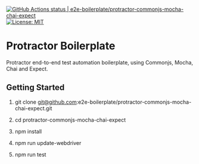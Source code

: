 [![GitHub Actions status | e2e-boilerplate/protractor-commonjs-mocha-chai-expect](https://github.com/e2e-boilerplate/protractor-commonjs-mocha-chai-expect/workflows/protractor-commonjs-mocha-chai-expect/badge.svg)](https://github.com/e2e-boilerplate/protractor-commonjs-mocha-chai-expect/actions?workflow=protractor-commonjs-mocha-chai-expect) [![License: MIT](https://img.shields.io/badge/License-MIT-yellow.svg)](https://opensource.org/licenses/MIT)

# Protractor Boilerplate

Protractor end-to-end test automation boilerplate, using Commonjs, Mocha, Chai and Expect.

## Getting Started

1. git clone git@github.com:e2e-boilerplate/protractor-commonjs-mocha-chai-expect.git

2. cd protractor-commonjs-mocha-chai-expect

3. npm install

4. npm run update-webdriver

5. npm run test
